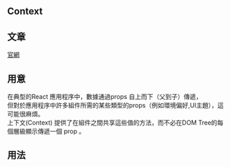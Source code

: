 <h2>Context</h2>

<h2>文章</h2>

[官網](https://react.html.cn/docs/context.html)

<h2>用意</h2>
在典型的React 應用程序中，數據通過props 自上而下（父到子）傳遞，<br>
但對於應用程序中許多組件所需的某些類型的props（例如環境偏好,UI主題），這可能很麻煩。<br>
上下文(Context) 提供了在組件之間共享這些值的方法，而不必在DOM Tree的每個層級顯示傳遞一個 prop 。

<h2>用法</h2>


